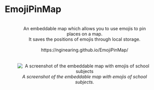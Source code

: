 # EmojiPinMap
<div align="center">
<figure align="center">
<br>
An embeddable map which allows you to use emojis to pin places on a map.
<br>
It saves the positions of emojis through local storage.
<br>
  <br>
https://nginearing.github.io/EmojiPinMap/
<br>
<br>
<br>
<img src="https://github.com/user-attachments/assets/c72b0aa8-556f-4dab-b201-08d64074d93e" alt="A screenshot of the embeddable map with emojis of school subjects">
  <figcaption><i>A screenshot of the embeddable map with emojis of school subjects.</i></figcaption>
</figure>
<div>

